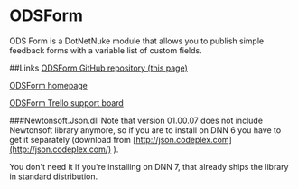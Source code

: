 ODSForm
============

ODS Form is a DotNetNuke module that allows you to publish simple feedback forms with a variable list of custom fields.

##Links
[ODSForm GitHub repository (this page)](https://github.com/trapias/ODSForm/)

[ODSForm homepage](http://albe.ihnet.it/Software/ODS-Form)

[ODSForm Trello support board](https://trello.com/b/vZuoVDnV/ods-form)


###Newtonsoft.Json.dll
Note that version 01.00.07 does not include Newtonsoft library anymore, so if you are to install on DNN 6 you have to get it separately (download from [http://json.codeplex.com](http://json.codeplex.com/) ).

You don't need it if you're installing on DNN 7, that already ships the library in standard distribution.

